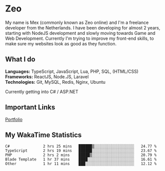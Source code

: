# Zeo
My name is Mex (commonly known as Zeo online) and I'm a freelance developer from the Netherlands. I have been developing for almost 2 years, starting with NodeJS development and slowly moving towards Game and Web Development. Currently I'm trying to improve my front-end skills, to make sure my websites look as good as they function.

## What I do
**Languages:** TypeScript, JavaScript, Lua, PHP, SQL, (HTML/CSS)<br/>
**Frameworks:** ReactJS, Node.JS, Laravel<br/>
**Technologies:** Git, MySQL, Redis, Nginx, Ubuntu<br/>

Currently getting into C# / ASP.NET

## Important Links
[Portfolio](https://zeodev.cc)

## My WakaTime Statistics
<!--START_SECTION:waka-->
```text
C#               2 hrs 25 mins   ██████▒░░░░░░░░░░░░░░░░░░   24.77 % 
TypeScript       2 hrs 19 mins   ██████░░░░░░░░░░░░░░░░░░░   23.67 % 
PHP              2 hrs 2 mins    █████▒░░░░░░░░░░░░░░░░░░░   20.79 % 
Blade Template   1 hr 37 mins    ████░░░░░░░░░░░░░░░░░░░░░   16.61 % 
Other            1 hr 11 mins    ███░░░░░░░░░░░░░░░░░░░░░░   12.12 % 
```
<!--END_SECTION:waka-->
